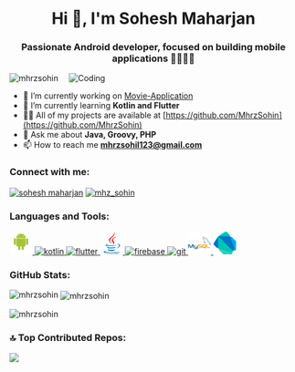 <h1 align="center">Hi 👋, I'm Sohesh Maharjan</h1>
<h3 align="center">Passionate Android developer, focused on building mobile applications 📱👨‍💻🚀</h3>
<img align="right" alt="Coding" width="400" src="https://user-images.githubusercontent.com/74038190/212748842-9fcbad5b-6173-4175-8a61-521f3dbb7514.gif">

<p align="left"> <img src="https://komarev.com/ghpvc/?username=mhrzsohin&label=Profile%20views&color=0e75b6&style=flat" alt="mhrzsohin" /> </p>

- 🔭 I’m currently working on [Movie-Application](https://github.com/MhrzSohin/Movie-Application.git)
- 🌱 I’m currently learning **Kotlin and Flutter**
- 👨‍💻 All of my projects are available at [https://github.com/MhrzSohin](https://github.com/MhrzSohin)
- 💬 Ask me about **Java, Groovy, PHP**
- 📫 How to reach me **mhrzsohil123@gmail.com**

<h3 align="left">Connect with me:</h3>
<p align="left">
  <a href="https://linkedin.com/in/sohesh-maharjan" target="blank"><img align="center" src="https://raw.githubusercontent.com/rahuldkjain/github-profile-readme-generator/master/src/images/icons/Social/linked-in-alt.svg" alt="sohesh maharjan" height="30" width="40" /></a>
  <a href="https://instagram.com/mhz_sohin" target="blank"><img align="center" src="https://raw.githubusercontent.com/rahuldkjain/github-profile-readme-generator/master/src/images/icons/Social/instagram.svg" alt="mhz_sohin" height="30" width="40" /></a>
</p>

<h3 align="left">Languages and Tools:</h3>
<p align="left">
  <a href="https://developer.android.com" target="_blank" rel="noreferrer"> <img src="https://raw.githubusercontent.com/devicons/devicon/master/icons/android/android-original-wordmark.svg" alt="android" width="40" height="40"/> </a>
  <a href="https://kotlinlang.org" target="_blank" rel="noreferrer"> <img src="https://www.vectorlogo.zone/logos/kotlinlang/kotlinlang-icon.svg" alt="kotlin" width="40" height="40"/> </a>
  <a href="https://flutter.dev" target="_blank" rel="noreferrer"> <img src="https://www.vectorlogo.zone/logos/flutterio/flutterio-icon.svg" alt="flutter" width="40" height="40"/> </a>
  <a href="https://www.java.com" target="_blank" rel="noreferrer"> <img src="https://raw.githubusercontent.com/devicons/devicon/master/icons/java/java-original.svg" alt="java" width="40" height="40"/> </a>
  <a href="https://firebase.google.com/" target="_blank" rel="noreferrer"> <img src="https://www.vectorlogo.zone/logos/firebase/firebase-icon.svg" alt="firebase" width="40" height="40"/> </a>
  <a href="https://git-scm.com/" target="_blank" rel="noreferrer"> <img src="https://www.vectorlogo.zone/logos/git-scm/git-scm-icon.svg" alt="git" width="40" height="40"/> </a>
  <a href="https://www.mysql.com/" target="_blank" rel="noreferrer"> <img src="https://raw.githubusercontent.com/devicons/devicon/master/icons/mysql/mysql-original-wordmark.svg" alt="mysql" width="40" height="40"/> </a>
  <a href="https://dart.dev/" target="_blank" rel="noreferrer">
  <img src="https://raw.githubusercontent.com/devicons/devicon/master/icons/dart/dart-original.svg" alt="Dart" width="40" height="40" />
</a>
</p>




<h3 align="left">GitHub Stats:</h3>
<p><img align="left" src="https://github-readme-stats.vercel.app/api/top-langs?username=mhrzsohin&show_icons=true&locale=en&layout=compact" alt="mhrzsohin" /></p>

<p>&nbsp;<img align="center" src="https://github-readme-stats.vercel.app/api?username=mhrzsohin&show_icons=true&locale=en" alt="mhrzsohin" /></p>

<p><img align="center" src="https://github-readme-streak-stats.herokuapp.com/?user=mhrzsohin&" alt="mhrzsohin" /></p>
 <h3 align="left">🔝 Top Contributed Repos:</h3> 
 
![](https://github-contributor-stats.vercel.app/api?username=MhrzSohin&limit=4&theme=flat&combine_all_yearly_contributions=true)

